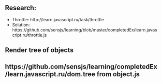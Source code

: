 <h2>Research: </h2>
<ul>
<li>Throttle: http://learn.javascript.ru/task/throttle</li>
<li>Solution: https://github.com/sensjs/learning/blob/master/completedEx/learn.javascript.ru/throttle.js</li>
</ul>
<h2>Render tree of objects<h2/>
https://github.com/sensjs/learning/completedEx/learn.javascript.ru/dom.tree from object.js
